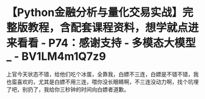 # 【Python金融分析与量化交易实战】完整版教程，含配套课程资料，想学就点进来看看 - P74：感谢支持 - 多模态大模型_ - BV1LM4m1Q7z9

上官今天状态不错，给他们吃个冰蛋，全靠我，白嫖不三连，白嫖是不错不错，我也蛮喜欢的，尤其是白嫖不用三连，喂你没长眼睛啊，不三连没动力啊，找个坑埋了吧，别扔了，我给你三秒钟的时间向白嫖者道歉。

